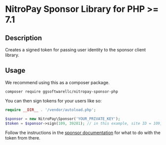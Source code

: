# NitroPay Sponsor Library for PHP >= 7.1

## Description

Creates a signed token for passing user identity to the sponsor client library.

## Usage

We recommend using this as a composer package.

`composer require ggsoftwarellc/nitropay-sponsor-php`

You can then sign tokens for your users like so:

```php
require __DIR__ . '/vendor/autoload.php';

$sponsor = new NitroPay\Sponsor('YOUR_PRIVATE_KEY');
$token = $sponsor->sign(109, 39281); // in this example, site ID = 109, user ID = 39281
```

Follow the instructions in the [sponsor documentation](https://docs.nitropay.com/sponsor) for what to do with the token from there.
